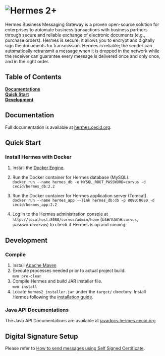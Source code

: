 # ![Hermes 2+](http://hermes.cecid.org/en/latest/_static/hermes-2-plus-logo.png)

Hermes Business Messaging Gateway is a proven open-source solution for
enterprises to automate business transactions with business partners through
secure and reliable exchange of electronic documents (e.g., purchase
orders). Hermes is secure; it allows you to encrypt and digitally sign the
documents for transmission. Hermes is reliable; the sender can automatically
retransmit a message when it is dropped in the network while the receiver can
guarantee every message is delivered once and only once, and in the right order.

## Table of Contents
**[Documentations](#documentations)** <br/>
**[Quick Start](#quick-start)** <br/>
**[Development](#development)**

## Documentation
Full documentation is available at [hermes.cecid.org](http://hermes.cecid.org/).

## Quick Start
### Install Hermes with Docker
1. Install the [Docker Engine](https://docs.docker.com/engine/installation/).
2. Run the Docker container for Hermes database (MySQL). <br/>
`docker run --name hermes_db -e MYSQL_ROOT_PASSWORD=corvus -d cecid/hermes_db:2.2`

3. Run the Docker container for Hermes application server (Tomcat). <br/>
`docker run --name hermes_app --link hermes_db:db -p 8080:8080 -d cecid/hermes_app:2.2`

4. Log in to the Hermes administration console at
`http://localhost:8080/corvus/admin/home` (username:`corvus`, password:`corvus`)
to check if Hermes is up and running.

## Development
### Compile
1. Install [Apache Maven](http://maven.apache.org/install.html)
2. Execute processes needed prior to actual project build. <br/>
`mvn pre-clean`
3. Compile Hermes and build JAR installer file.<br/>
`mvn install`
4. Locate `hermes2_installer.jar` under the `target/` directory. Install Hermes 
following the [installation guide](http://hermes.cecid.org/en/latest/installation.html).

### Java API Documentations
The Java API Documentations are available at
[javadocs.hermes.cecid.org](http://javadoc.hermes.cecid.org/)

## Digital Signature Setup
Please refer to [How to send messages using Self Signed Certificate](http://hermes.cecid.org/en/latest/message_signing.html#how-to-send-messages-using-self-signed-certificate).

